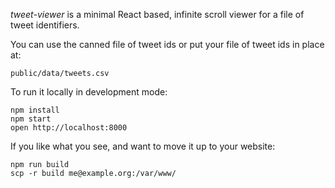 *tweet-viewer* is a minimal React based, infinite scroll viewer for a file of
tweet identifiers. 

You can use the canned file of tweet ids or put your file of tweet ids in place
at:

    public/data/tweets.csv

To run it locally in development mode:

    npm install
    npm start
    open http://localhost:8000

If you like what you see, and want to move it up to your website:

    npm run build
    scp -r build me@example.org:/var/www/

